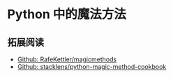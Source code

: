 # Python 中的魔法方法


## 拓展阅读

- [Github: RafeKettler/magicmethods](https://github.com/RafeKettler/magicmethods)
- [Github: stacklens/python-magic-method-cookbook](https://github.com/stacklens/python-magic-method-cookbook)

